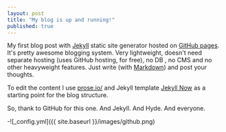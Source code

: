 ```yaml
---
layout: post
title: "My blog is up and running!"
published: true
---
```


My first blog post with [Jekyll](http://jekyllrb.com/) static site generator hosted on [GitHub pages](https://pages.github.com/). It's pretty awesome blogging system.
Very lightweight, doesn't need separate hosting (uses GitHub hosting, for free), no DB , no CMS and no other heavyweight features. Just
write (with [Markdown](http://daringfireball.net/projects/markdown/)) and post your thoughts.

To edit the content I use [prose.io/](http://prose.io/) and Jekyll template [Jekyll Now](https://github.com/barryclark/jekyll-now) as a starting point for the blog structure.

So, thank to GitHub for this one. And Jekyll. And Hyde. And everyone.


-![_config.yml]({{ site.baseurl }}/images/github.png)